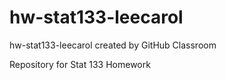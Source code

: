 # hw-stat133-leecarol
hw-stat133-leecarol created by GitHub Classroom

Repository for Stat 133 Homework

